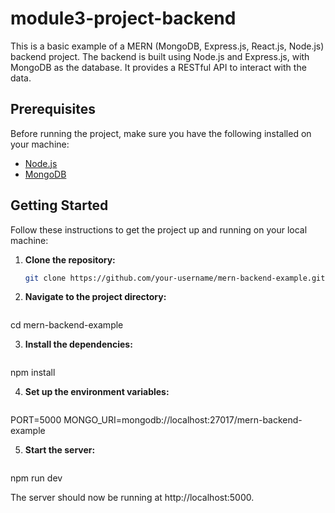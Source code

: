# module3-project-backend

This is a basic example of a MERN (MongoDB, Express.js, React.js, Node.js) backend project. The backend is built using Node.js and Express.js, with MongoDB as the database. It provides a RESTful API to interact with the data.

## Prerequisites

Before running the project, make sure you have the following installed on your machine:

- [Node.js](https://nodejs.org)
- [MongoDB](https://www.mongodb.com)

## Getting Started

Follow these instructions to get the project up and running on your local machine:

1. **Clone the repository:**

   ```bash
   git clone https://github.com/your-username/mern-backend-example.git

2. **Navigate to the project directory:**

   ```
cd mern-backend-example

3. **Install the dependencies:**

   ```bash
npm install

4. **Set up the environment variables:**

   ```bash
PORT=5000
MONGO_URI=mongodb://localhost:27017/mern-backend-example

5. **Start the server:**

   ```bash
npm run dev

The server should now be running at http://localhost:5000.

